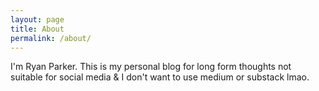 ```yaml
---
layout: page
title: About
permalink: /about/
---
```


I'm Ryan Parker. This is my personal blog for long form thoughts not suitable for social media & I don't want to use medium or substack lmao. 
